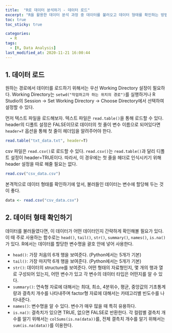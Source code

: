 ```yaml
---
title:  "R로 데이터 분석하기 - 데이터 로드"
excerpt: "R을 활용한 데이터 분석 과정 중 데이터를 불러오고 데이터 형태를 확인하는 방법에 대해 정리한 글입니다."
toc: true
toc_sticky: true

categories:
  - R
tags:
  - [R, Data Analysis]
last_modified_at: 2020-11-21 16:00:44
---
```


## 1. 데이터 로드  

원하는 경로에서 데이터를 로드하기 위해서는 우선 Working Directory 설정이 필요하다. Working Directory는 `setwd("작업하고자 하는 위치의 경로")`를 실행하거나 R Studio의 Session -> Set Working Directory -> Choose Directory에서 선택하여 설정할 수 있다.  

먼저 텍스트 파일을 로드해보자. 텍스트 파일은 `read.table()`을 통해 로드할 수 있다. header의 디폴트 설정은 FALSE이므로 데이터의 첫 줄이 변수 이름으로 되어있다면 `header=T` 옵션을 통해 첫 줄이 헤더임을 알려주어야 한다.    

```r
read.table("txt_data.txt", header=T)
```  

csv 파일은 `read.csv()`로 로드할 수 있다. `read.csv()`는 `read.table()`과 달리 디폴트 설정이 header=TRUE이다. 따라서, 이 경우에는 첫 줄을 헤더로 인식시키기 위해 header 설정을 따로 해줄 필요는 없다.  

```r
read.csv("csv_data.csv")
```  

본격적으로 데이터 형태를 확인하기에 앞서, 불러들인 데이터는 변수에 할당해 두는 것이 좋다.  

```r
data <- read.csv("csv_data.csv")
```  

## 2. 데이터 형태 확인하기  

데이터를 불러들였다면, 이 데이터가 어떤 데이터인지 간략하게 확인해볼 필요가 있다. 이 때 주로 사용하는 함수로는 `head()`, `tail()`, `str()`, `summary()`, `names()`, `is.na()`가 있다. R에서는 데이터를 할당한 변수명을 괄호 안에 넣어 사용한다.  

- `head()`: 가장 처음의 6개 행을 보여준다. (Python에서는 5개가 기본)
- `tail()`: 가장 마지막 6개 행을 보여준다. (Python에서는 5개가 기본)
- `str()`: 데이터의 structure를 보여준다. 어떤 형태의 자료형인지, 몇 개의 행과 열로 구성되어 있는지, 어떤 변수가 있고 각 변수의 데이터 타입은 어떤지를 알 수 있다.
- `summary()`: 연속형 자료에 대해서는 최대, 최소, 4분위수, 평균, 중앙값의 기초통계량과 결측치 개수를 나타내주며 factor형 자료에 대해서는 카테고리별 빈도수를 나타내준다.
- `names()`: 변수명을 알 수 있다. 변수가 매우 많을 때 특히 유용하다.
- `is.na()`: 결측치가 있으면 TRUE, 없으면 FALSE로 반환한다. 각 컬럼별 결측치 개수를 알기 위해서는 `colSums(is.na(data))`를, 전체 결측치 개수를 알기 위해서는 `sum(is.na(data))`를 이용한다.  
